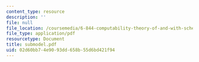 ```yaml
---
content_type: resource
description: ''
file: null
file_location: /coursemedia/6-844-computability-theory-of-and-with-scheme-spring-2003/02d60bb74e9093dd658b55d6bd421f94_submodel.pdf
file_type: application/pdf
resourcetype: Document
title: submodel.pdf
uid: 02d60bb7-4e90-93dd-658b-55d6bd421f94
---
```

